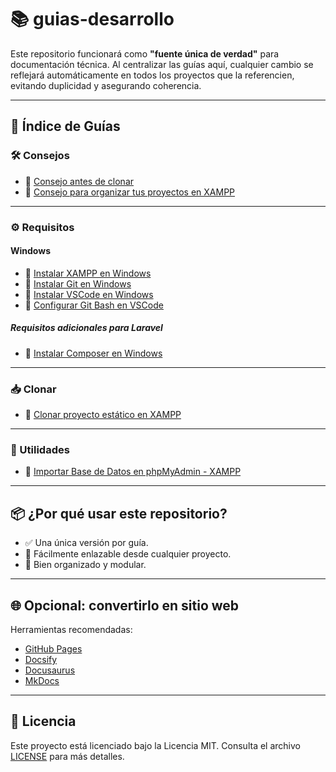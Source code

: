# 📚 guias-desarrollo

Este repositorio funcionará como **"fuente única de verdad"** para documentación técnica. Al centralizar las guías aquí, cualquier cambio se reflejará automáticamente en todos los proyectos que la referencien, evitando duplicidad y asegurando coherencia.

---

## 📁 Índice de Guías

### 🛠 Consejos
- 📄 [Consejo antes de clonar](https://github.com/tejada1970/guias-desarrollo/blob/master/consejos/consejo-antes-de-clonar.md)
- 📄 [Consejo para organizar tus proyectos en XAMPP](https://github.com/tejada1970/guias-desarrollo/blob/master/consejos/consejo-para-organizar-tus-proyectos-en-xampp.md)

---

### ⚙️ Requisitos
#### Windows
- 📄 [Instalar XAMPP en Windows](https://github.com/tejada1970/guias-desarrollo/blob/master/requisitos/windows/instalar-xampp-en-windows.md)
- 📄 [Instalar Git en Windows](https://github.com/tejada1970/guias-desarrollo/blob/master/requisitos/windows/instalar-git-en-windows.md)
- 📄 [Instalar VSCode en Windows](https://github.com/tejada1970/guias-desarrollo/blob/master/requisitos/windows/instalar-vscode-en-windows.md)
- 📄 [Configurar Git Bash en VSCode](https://github.com/tejada1970/guias-desarrollo/blob/master/requisitos/windows/configurar-git-bash-en-vscode.md)
##### Requisitos adicionales para Laravel
- 📄 [Instalar Composer en Windows](https://github.com/tejada1970/guias-desarrollo/blob/master/requisitos/windows/instalar-composer-en-windows.md)

---

### 📥 Clonar
- 📄 [Clonar proyecto estático en XAMPP](https://github.com/tejada1970/guias-desarrollo/blob/master/clonar/clonar-proyecto-estatico-en-xampp.md)

---

### 🧱 Utilidades
- 📄 [Importar Base de Datos en phpMyAdmin - XAMPP](https://github.com/tejada1970/guias-desarrollo/blob/master/utilidades/importar-db-en-phpmyadmin-xampp.md)

---

## 📦 ¿Por qué usar este repositorio?
- ✅ Una única versión por guía.
- 🔗 Fácilmente enlazable desde cualquier proyecto.
- 📁 Bien organizado y modular.

---

## 🌐 Opcional: convertirlo en sitio web
Herramientas recomendadas:
- [GitHub Pages](https://pages.github.com/)
- [Docsify](https://docsify.js.org)
- [Docusaurus](https://docusaurus.io)
- [MkDocs](https://www.mkdocs.org/)

---

## 📄 Licencia
Este proyecto está licenciado bajo la Licencia MIT. Consulta el archivo [LICENSE](LICENSE) para más detalles.
